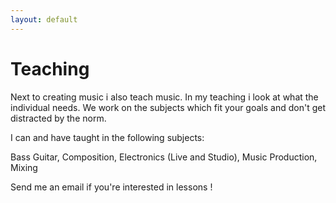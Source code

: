 ```yaml
---
layout: default
---
```


# Teaching

Next to creating music i also teach music.
In my teaching i look at what the individual needs.
We work on the subjects which fit your goals and don't get distracted by the norm.

I can and have taught in the following subjects:

Bass Guitar, Composition, Electronics (Live and Studio), Music Production, Mixing


Send me an email if you're interested in lessons !